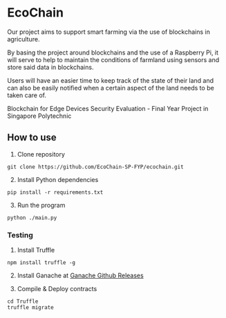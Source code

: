 # EcoChain
Our project aims to support smart farming via the use of blockchains in agriculture.

By basing the project around blockchains and the use of a Raspberry Pi, it will serve to help to maintain the conditions of farmland using sensors and store said data in blockchains. 

Users will have an easier time to keep track of the state of their land and can also be easily notified when a certain aspect of the land needs to be taken care of.

Blockchain for Edge Devices Security Evaluation - Final Year Project in Singapore Polytechnic 

## How to use
1. Clone repository
```
git clone https://github.com/EcoChain-SP-FYP/ecochain.git
```
2. Install Python dependencies
```
pip install -r requirements.txt
```
3. Run the program
```
python ./main.py
```

### Testing
1. Install Truffle
```
npm install truffle -g
```
2. Install Ganache at [Ganache Github Releases](https://github.com/trufflesuite/ganache/releases)

3. Compile & Deploy contracts
```
cd Truffle
truffle migrate
```
